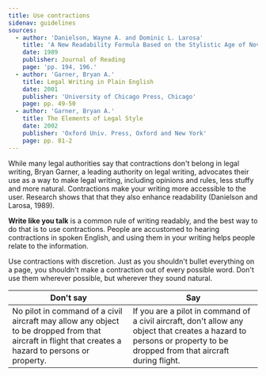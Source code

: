```yaml
---
title: Use contractions
sidenav: guidelines
sources:
  - author: 'Danielson, Wayne A. and Dominic L. Larosa'
    title: 'A New Readability Formula Based on the Stylistic Age of Novels, 33'
    date: 1989
    publisher: Journal of Reading
    page: 'pp. 194, 196.'
  - author: 'Garner, Bryan A.'
    title: Legal Writing in Plain English
    date: 2001
    publisher: 'University of Chicago Press, Chicago'
    page: pp. 49-50
  - author: 'Garner, Bryan A.'
    title: The Elements of Legal Style
    date: 2002
    publisher: 'Oxford Univ. Press, Oxford and New York'
    page: pp. 81-2
---
```


While many legal authorities say that contractions don't belong in legal writing, Bryan Garner, a leading authority on legal writing, advocates their use as a way to make legal writing, including opinions and rules, less stuffy and more natural. Contractions make your writing more accessible to the user. Research shows that that they also enhance readability (Danielson and Larosa, 1989).

**Write like you talk** is a common rule of writing readably, and the best way to do that is to use contractions. People are accustomed to hearing contractions in spoken English, and using them in your writing helps people relate to the information.

Use contractions with discretion. Just as you shouldn't bullet everything on a page, you shouldn't make a contraction out of every possible word. Don't use them wherever possible, but wherever they sound natural.

Don't say | Say
--- | ---
No pilot in command of a civil aircraft may allow any object to be dropped from that aircraft in flight that creates a hazard to persons or property. | If you are a pilot in command of a civil aircraft, don't allow any object that creates a hazard to persons or property to be dropped from that aircraft during flight.
